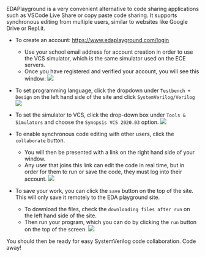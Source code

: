 EDAPlayground is a very convenient alternative to code sharing applications such as VSCode Live Share or copy paste code sharing. It supports synchronous editing from multiple users, similar to websites like Google Drive or Repl.it.

* To create an account: https://www.edaplayground.com/login
  * Use your school email address for account creation in order to use the VCS simulator, which is the same simulator used on the ECE servers.
  * Once you have registered and verified your account, you will see this window:
![](https://i.imgur.com/YxyCpXl.png)
	

* To set programming language, click the dropdown under `Testbench + Design` on the left hand side of the site and click `SystemVerilog/Verilog`
![](https://i.imgur.com/6yMcISt.png)
* To set the simulator to VCS, click the drop-down box under `Tools & Simulators` and choose the `Synopsis VCS 2020.03` option.
![](https://i.imgur.com/QdWpa4L.png)
* To enable synchronous code editing with other users, click the `collaborate` button. 
  * You will then be presented with a link on the right hand side of your window. 
  * Any user that joins this link can edit the code in real time, but in order for them to run or save the code, they must log into their account.
![](https://i.imgur.com/voCTYTV.png)
* To save your work, you can click the `save` button on the top of the site. This will only save it remotely to the EDA playground site. 
  * To download the files, check the `downloading files after run` on the left hand side of the site. 
  * Then run your program, which you can do by clicking the `run` button on the top of the screen.
![](https://i.imgur.com/zIDK2Ji.png)


You should then be ready for easy SystemVerilog code collaboration. Code away!
